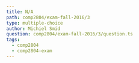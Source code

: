 ```yaml
---
title: N/A
path: comp2804/exam-fall-2016/3
type: multiple-choice
author: Michiel Smid
question: comp2804/exam-fall-2016/3/question.ts
tags:
  - comp2804
  - comp2804-exam
---
```

